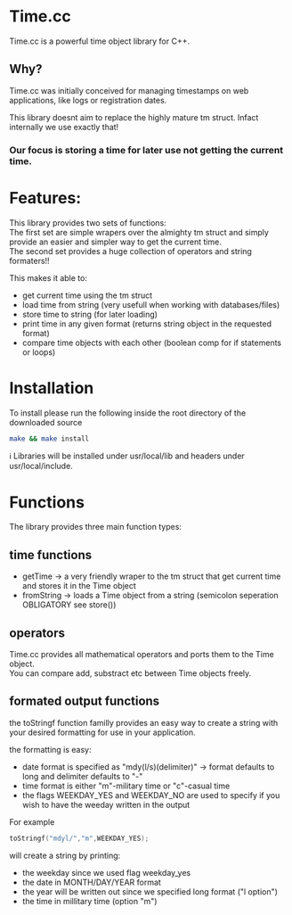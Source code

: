# Time.cc

Time.cc is a powerful time object library for C++.

## Why?
Time.cc was initially conceived for managing timestamps on web applications, like logs or registration dates.  

This library doesnt aim to replace the highly mature tm struct. Infact internally we use exactly that!  

### Our focus is <b>storing</b> a time for later use <b>not getting</b> the current time.   
# Features:
This library provides two sets of functions:  
The first set are simple wrapers over the almighty tm struct and simply provide an easier and simpler way to get the current time.  
The second set provides a huge collection of operators and string formaters!!  

This makes it able to:
- get current time using the tm struct
- load time from string (very usefull when working with databases/files)
- store time to string (for later loading)
- print time in any given format (returns string object in the requested format)
- compare time objects with each other (boolean comp for if statements or loops)

# Installation

To install please run the following inside the root directory of the downloaded source

```bash
make && make install
```

:information_source: Libraries will be installed under usr/local/lib and headers under usr/local/include.

# Functions

The library provides three main function types:

## time functions
- getTime -> a very friendly wraper to the tm struct that get current time and stores it in the Time object
- fromString -> loads a Time object from a string (semicolon seperation OBLIGATORY see store())

## operators
Time.cc provides all mathematical operators and ports them to the Time object.  
You can compare add, substract etc between Time objects freely.  

## formated output functions
the toStringf function familly provides an easy way to create a string with your desired formatting for use in your application.

the formatting is easy: 
- date format is specified as "mdy(l/s)(delimiter)" -> format defaults to long and delimiter defaults to "-"
- time format is either "m"-military time or "c"-casual time
- the flags WEEKDAY_YES and WEEKDAY_NO are used to specify if you wish to have the weeday written in the output

For example 
```c
toStringf("mdyl/","m",WEEKDAY_YES);
```
 will create a string by printing:
- the weekday since we used flag weekday_yes
- the date in MONTH/DAY/YEAR format 
- the year will be written out since we specified long format ("l option")
- the time in millitary time (option "m")

